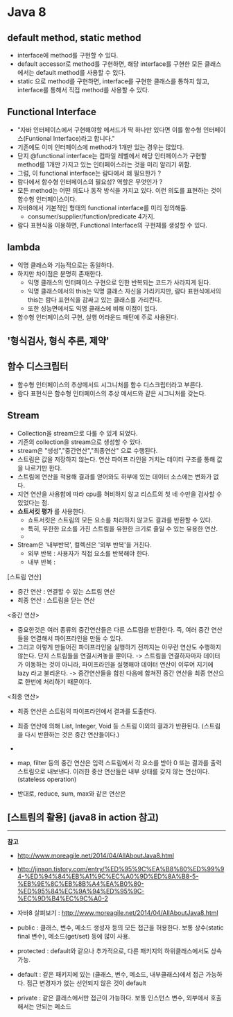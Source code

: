 # Java 8

## default method, static method  
- interface에 method를 구현할 수 있다.  
- default accessor로 method를 구현하면, 해당 interface를 구현한 모든 클래스에서는 default method를 사용할 수 있다.  
- static 으로 method를 구현하면, interface를 구현한 클래스를 통하지 않고, interface를 통해서 직접 method를 사용할 수 있다.  

## Functional Interface  
- "자바 인터페이스에서 구현해야할 메서드가 딱 하나만 있다면 이를 함수형 인터페이스(Funtional Interface)라고 합니다."
- 기존에도 이미 인터페이스에 method가 1개만 있는 경우는 많았다.
- 단지 @functional interface는 컴파일 레벨에서 해당 인터페이스가 구현할 method를 1개만 가지고 있는 인터페이스라는 것을 미리 알리기 위함.  
- 그럼, 이 functional interface는 람다에서 왜 필요한가 ?
- 람다에서 함수형 인터페이스의 필요성? 역할은 무엇인가 ?
- 모든 method는 어떤 의도나 동작 방식을 가지고 있다. 이런 의도를 표현하는 것이 함수형 인터페이스이다.  
- 자바8에서 기본적인 형태의 functional interface를 미리 정의해둠.
  - consumer/supplier/function/predicate  4가지.
- 람다 표현식을 이용하면, Functional Interface의 구현체를 생성할 수 있다.

## lambda
- 익명 클래스와 기능적으로는 동일하다.  
- 하지만 차이점은 분명히 존재한다.
  - 익명 클래스의 인터페이스 구현으로 인한 반복되는 코드가 사라지게 된다.
  - 익명 클래스에서의 this는 익명 클래스 자신을 가리키지만, 람다 표현식에서의 this는 람다 표현식을 감싸고 있는 클래스를 가리킨다.  
  - 또한 성능면에서도 익명 클래스에 비해 이점이 있다.  
- 함수형 인터페이스의 구현, 실행 어라운드 패턴에 주로 사용된다.

'형식검사, 형식 추론, 제약'
-

## 함수 디스크립터
- 함수형 인터페이스의 추상메서드 시그니처를 함수 디스크립터라고 부른다.
- 람다 표현식은 함수형 인터페이스의 추상 메서드와 같은 시그니처를 갖는다.


## Stream
- Collection을 stream으로 다룰 수 있게 되었다.
- 기존의 collection을 stream으로 생성할 수 있다.  
- stream은 "생성","중간연산","최종연산" 으로 수행된다.  
- 스트림은 값을 저장하지 않는다. 연산 파이프 라인을 거치는 데이터 구조를 통해 값을 나르기만 한다.  
- 스트림에 연산을 적용해 결과를 얻어와도 하부에 있는 데이터 소스에는 변화가 없다.
- 지연 연산을 사용함에 따라 cpu를 허비하지 않고 리스트의 첫 네 수만을 검사할 수 있었다는 점.
- **쇼트서킷 평가**  를 사용한다.
  - 쇼트서킷은 스트림의 모든 요소를 처리하지 않고도 결과를 반환할 수 있다.
  - 특히, 무한한 요소를 가진 스트림을 유한한 크기로 줄일 수 있는 유용한 연산.
  -
- Stream은 '내부반복', 컬렉션은 '외부 반복'을 거친다.
  - 외부 반복 : 사용자가 직접 요소를 반복해야 한다.
  - 내부 반복 :

[스트림 연산]
- 중간 연산 : 연결할 수 있는 스트림 연산
- 최종 연산 : 스트림을 닫는 연산

<중간 연산>
- 중요한것은 여러 종류의 중간연산들은 다른 스트림을 반환한다. 즉, 여러 중간 연산들을 연결해서 파이프라인을 만들 수 있다.
- 그리고 이렇게 만들어진 파이프라인을 실행하기 전까지는 아무런 연산도 수행하지 않는다. 단지 스트림들을 연결시켜놓을 뿐이다.
  -> 스트림을 연결하자마자 데이터가 이동하는 것이 아니라, 파이프라인을 실행해야 데이터 연산이 이루어 지기에 lazy 라고 불리운다.
  -> 중간연산들을 합친 다음에 합쳐진 중간 연산을 최종 연산으로 한번에 처리하기 때문이다.

<최종 연산>
- 최종 연산은 스트림의 파이프라인에서 결과를 도출한다.
- 최종 연산에 의해 List, Integer, Void 등 스트림 이외의 결과가 반환된다. (스트림을 다시 반환하는 것은 중간 연산들이다.)
-

- map, filter 등의 중간 연산은 입력 스트림에서 각 요소를 받아 0 또는 결과를 출력 스트림으로 내보낸다. 이러한 중산 연산들은 내부 상태를 갖지 않는 연산이다.(stateless operation)
- 반대로, reduce, sum, max와 같은 연산은

[스트림의 활용]
(java8 in action 참고)
-


---
**참고**  
- http://www.moreagile.net/2014/04/AllAboutJava8.html
- http://jinson.tistory.com/entry/%ED%95%9C%EA%B8%80%ED%99%94-%ED%94%84%EB%A1%9C%EC%A0%9D%ED%8A%B8-5-%EB%9E%8C%EB%8B%A4%EA%B0%80-%ED%95%84%EC%9A%94%ED%95%9C-%EC%9D%B4%EC%9C%A0-2
- 자바8 살펴보기 : http://www.moreagile.net/2014/04/AllAboutJava8.html

- public : 클래스, 변수, 메소드 생성자 등의 모든 접근을 허용한다.
             보통 상수(static final 변수), 메소드(get/set) 등에 많이 사용.

- protected : default와 같으나 추가적으로, 다른 패키지의 하위클래스에서도 상속 가능.

- default : 같은 패키지에 있는 (클래스, 변수, 메소드, 내부클래스)에서 접근 가능하다.
              접근 변경자가 없는 선언되지 않은 것이 default

- private : 같은 클래스에서만 접근이 가능하다.
              보통 인스턴스 변수, 외부에서 호출해서는 안되는 메소드
